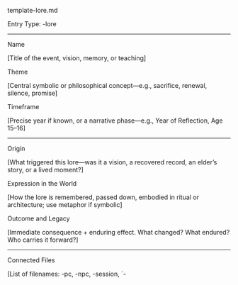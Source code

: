 template-lore.md

Entry Type: -lore


---

Name

[Title of the event, vision, memory, or teaching]

Theme

[Central symbolic or philosophical concept—e.g., sacrifice, renewal, silence, promise]

Timeframe

[Precise year if known, or a narrative phase—e.g., Year of Reflection, Age 15–16]


---

Origin

[What triggered this lore—was it a vision, a recovered record, an elder’s story, or a lived moment?]

Expression in the World

[How the lore is remembered, passed down, embodied in ritual or architecture; use metaphor if symbolic]

Outcome and Legacy

[Immediate consequence + enduring effect. What changed? What endured? Who carries it forward?]


---

Connected Files

[List of filenames: -pc, -npc, -session, `-
